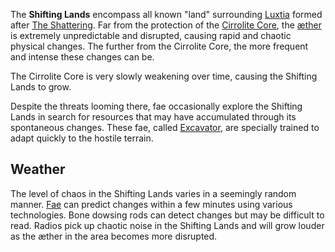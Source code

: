 The **Shifting Lands** encompass all known "land" surrounding [Luxtia](<./Luxtia.md>) formed after [The Shattering](<../Events/The Shattering.md>). Far from the protection of the [Cirrolite Core](<./Cirrolite Core.md>), the [æther](<../Æther/Æther.md>) is extremely unpredictable and disrupted, causing rapid and chaotic physical changes. The further from the Cirrolite Core, the more frequent and intense these changes can be.

The Cirrolite Core is very slowly weakening over time, causing the Shifting Lands to grow.

Despite the threats looming there, fae occasionally explore the Shifting Lands in search for resources that may have accumulated through its spontaneous changes. These fae, called [Excavator](<../Technology/Excavator.md>), are specially trained to adapt quickly to the hostile terrain.

## Weather
The level of chaos in the Shifting Lands varies in a seemingly random manner. [Fae](<../Æther/Fae.md>) can predict changes within a few minutes using various technologies. Bone dowsing rods can detect changes but may be difficult to read. Radios pick up chaotic noise in the Shifting Lands and will grow louder as the æther in the area becomes more disrupted.